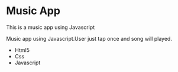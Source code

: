 <h1>Music App</h1>

<p>This is a music app using Javascript</p>

<p>Music app using Javascript.User just tap once and song will played.<p>

<ul>
  <li>Html5</li>
   <li>Css</li>
   <li>Javascript</li>
</ul>

